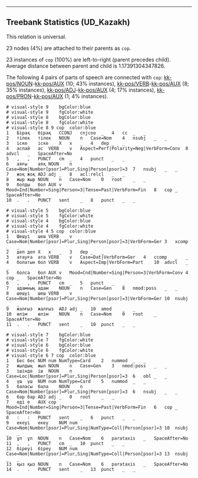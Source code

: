 

--------------------------------------------------------------------------------

## Treebank Statistics (UD_Kazakh)

This relation is universal.

23 nodes (4%) are attached to their parents as `cop`.

23 instances of `cop` (100%) are left-to-right (parent precedes child).
Average distance between parent and child is 1.17391304347826.

The following 4 pairs of parts of speech are connected with `cop`: [kk-pos/NOUN]()-[kk-pos/AUX]() (10; 43% instances), [kk-pos/VERB]()-[kk-pos/AUX]() (8; 35% instances), [kk-pos/ADJ]()-[kk-pos/AUX]() (4; 17% instances), [kk-pos/PRON]()-[kk-pos/AUX]() (1; 4% instances).


~~~ conllu
# visual-style 9	bgColor:blue
# visual-style 9	fgColor:white
# visual-style 8	bgColor:blue
# visual-style 8	fgColor:white
# visual-style 8 9 cop	color:blue
1	Бірақ	бірақ	CCONJ	cnjcoo	_	4	cc	_	_
2	тілек	тілек	NOUN	n	Case=Nom	4	nsubj	_	_
3	іске	іске	X	x	_	4	dep	_	_
4	аспай	ас	VERB	v	Aspect=Perf|Polarity=Neg|VerbForm=Conv	8	advcl	_	SpaceAfter=No
5	,	,	PUNCT	cm	_	4	punct	_	_
6	аяғы	аяқ	NOUN	n	Case=Nom|Number[psor]=Plur,Sing|Person[psor]=3	7	nsubj	_	_
7	жоқ	жоқ	ADJ	adj	_	8	acl:relcl	_	_
8	жыр	жыр	NOUN	n	Case=Nom	0	root	_	_
9	болды	бол	AUX	v	Mood=Ind|Number=Sing|Person=3|Tense=Past|VerbForm=Fin	8	cop	_	SpaceAfter=No
10	.	.	PUNCT	sent	_	8	punct	_	_

~~~


~~~ conllu
# visual-style 5	bgColor:blue
# visual-style 5	fgColor:white
# visual-style 4	bgColor:blue
# visual-style 4	fgColor:white
# visual-style 4 5 cop	color:blue
1	Шешуі	шеш	VERB	v	Case=Nom|Number[psor]=Plur,Sing|Person[psor]=3|VerbForm=Ger	3	xcomp	_	_
2	деп	деп	X	x	_	3	dep	_	_
3	атауға	ата	VERB	v	Case=Dat|VerbForm=Ger	4	ccomp	_	_
4	болатын	бол	VERB	v	Aspect=Imp|VerbForm=Part	10	advcl	_	_
5	болса	бол	AUX	v	Mood=Cnd|Number=Sing|Person=3|VerbForm=Conv	4	cop	_	SpaceAfter=No
6	,	,	PUNCT	cm	_	5	punct	_	_
7	адамның	адам	NOUN	n	Case=Gen	8	nmod:poss	_	_
8	шешуі	шеш	VERB	v	Case=Nom|Number[psor]=Plur,Sing|Person[psor]=3|VerbForm=Ger	10	nsubj	_	_
9	жалғыз	жалғыз	ADJ	adj	_	10	amod	_	_
10	өлім	өлім	NOUN	n	Case=Nom	0	root	_	SpaceAfter=No
11	.	.	PUNCT	sent	_	10	punct	_	_

~~~


~~~ conllu
# visual-style 7	bgColor:blue
# visual-style 7	fgColor:white
# visual-style 6	bgColor:blue
# visual-style 6	fgColor:white
# visual-style 6 7 cop	color:blue
1	Бес	бес	NUM	num	NumType=Card	2	nummod	_	_
2	жылдың	жыл	NOUN	n	Case=Gen	3	nmod:poss	_	_
3	ішінде	іш	NOUN	n	Case=Loc|Number[psor]=Plur,Sing|Person[psor]=3	6	obl	_	_
4	үш	үш	NUM	num	NumType=Card	5	nummod	_	_
5	баласы	бала	NOUN	n	Case=Nom|Number[psor]=Plur,Sing|Person[psor]=3	6	nsubj	_	_
6	бар	бар	ADJ	adj	_	0	root	_	_
7	еді	е	AUX	cop	Mood=Ind|Number=Sing|Person=3|Tense=Past|VerbForm=Fin	6	cop	_	SpaceAfter=No
8	:	:	PUNCT	sent	_	6	punct	_	_
9	екеуі	екеу	NUM	num	Case=Nom|Number[psor]=Plur,Sing|NumType=Coll|Person[psor]=3	10	nsubj	_	_
10	ұл	ұл	NOUN	n	Case=Nom	6	parataxis	_	SpaceAfter=No
11	,	,	PUNCT	cm	_	10	punct	_	_
12	біреуі	біреу	NUM	num	Case=Nom|Number[psor]=Plur,Sing|NumType=Coll|Person[psor]=3	13	nsubj	_	_
13	қыз	қыз	NOUN	n	Case=Nom	6	parataxis	_	SpaceAfter=No
14	.	.	PUNCT	sent	_	13	punct	_	_

~~~



